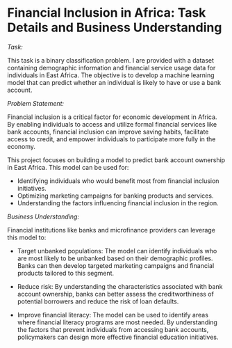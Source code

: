 # Financial Inclusion in Africa: Task Details and Business Understanding

*Task:*

This task is a binary classification problem. I are provided with a dataset containing demographic information and financial service usage data for individuals in East Africa. The objective is to develop a machine learning model that can predict whether an individual is likely to have or use a bank account.

*Problem Statement:*

Financial inclusion is a critical factor for economic development in Africa. By enabling individuals to access and utilize formal financial services like bank accounts, financial inclusion can improve saving habits, facilitate access to credit, and empower individuals to participate more fully in the economy.

This project focuses on building a model to predict bank account ownership in East Africa. This model can be used for:

- Identifying individuals who would benefit most from financial inclusion initiatives.
- Optimizing marketing campaigns for banking products and services.
- Understanding the factors influencing financial inclusion in the region.

*Business Understanding:*

Financial institutions like banks and microfinance providers can leverage this model to:

- Target unbanked populations: The model can identify individuals who are most likely to be unbanked based on their demographic profiles. Banks can then develop targeted marketing campaigns and financial products tailored to this segment.

- Reduce risk: By understanding the characteristics associated with bank account ownership, banks can better assess the creditworthiness of potential borrowers and reduce the risk of loan defaults.

- Improve financial literacy: The model can be used to identify areas where financial literacy programs are most needed. By understanding the factors that prevent individuals from accessing bank accounts, policymakers can design more effective financial education initiatives.

